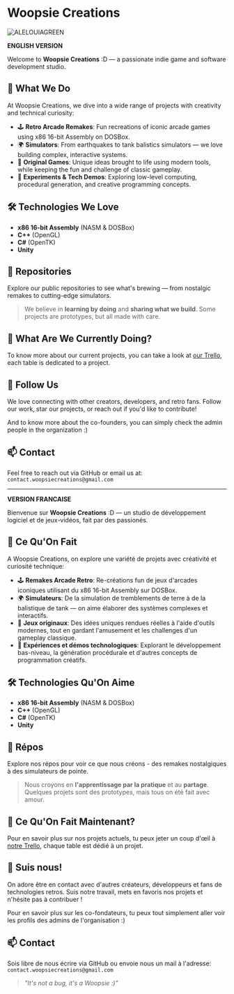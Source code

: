 # Woopsie Creations

![ALELOUIAGREEN](https://github.com/user-attachments/assets/f590274c-ba48-4650-9089-f23b0b83d2f4)

**ENGLISH VERSION**

Welcome to **Woopsie Creations** :D — a passionate indie game and software development studio.

## 🚀 What We Do

At Woopsie Creations, we dive into a wide range of projects with creativity and technical curiosity:

- 🕹️ **Retro Arcade Remakes**: Fun recreations of iconic arcade games using x86 16-bit Assembly on DOSBox.
- 🌍 **Simulators**: From earthquakes to tank balistics simulators — we love building complex, interactive systems.
- 🎲 **Original Games**: Unique ideas brought to life using modern tools, while keeping the fun and challenge of classic gameplay.
- 🧪 **Experiments & Tech Demos**: Exploring low-level computing, procedural generation, and creative programming concepts.

## 🛠️ Technologies We Love

- **x86 16-bit Assembly** (NASM & DOSBox)
- **C++** (OpenGL)
- **C#** (OpenTK)
- **Unity**

## 📁 Repositories

Explore our public repositories to see what's brewing — from nostalgic remakes to cutting-edge simulators.

> We believe in **learning by doing** and **sharing what we build**. Some projects are prototypes, but all made with care.

## 🏮 What Are We Currently Doing?

To know more about our current projects, you can take a look at [our Trello](https://trello.com/w/woopsiecreations), each table is dedicated to a project. 

## 🤝 Follow Us

We love connecting with other creators, developers, and retro fans. Follow our work, star our projects, or reach out if you'd like to contribute!

And to know more about the co-founders, you can simply check the admin people in the organization :)

## 📫 Contact

Feel free to reach out via GitHub or email us at: `contact.woopsiecreations@gmail.com`

---

**VERSION FRANCAISE**

Bienvenue sur **Woopsie Creations** :D — un studio de développement logiciel et de jeux-vidéos, fait par des passionés.

## 🚀 Ce Qu'On Fait

A Woopsie Creations, on explore une variété de projets avec créativité et curiosité technique:

- 🕹️ **Remakes Arcade Retro**: Re-créations fun de jeux d'arcades iconiques utilisant du x86 16-bit Assembly sur DOSBox.
- 🌍 **Simulateurs**: De la simulation de tremblements de terre à de la balistique de tank — on aime élaborer des systèmes complexes et interactifs.
- 🎲 **Jeux originaux**: Des idées uniques rendues réelles à l'aide d'outils modernes, tout en gardant l'amusement et les challenges d'un gameplay classique.
- 🧪 **Expériences et démos technologiques**: Explorant le développement bas-niveau, la génération procédurale et d'autres concepts de programmation créatifs.

## 🛠️ Technologies Qu'On Aime

- **x86 16-bit Assembly** (NASM & DOSBox)
- **C++** (OpenGL)
- **C#** (OpenTK)
- **Unity**

## 📁 Répos

Explore nos répos pour voir ce que nous créons - des remakes nostalgiques à des simulateurs de pointe.

> Nous croyons en **l'apprentissage par la pratique** et au **partage**. Quelques projets sont des prototypes, mais tous on été fait avec amour.

## 🏮 Ce Qu'On Fait Maintenant?

Pour en savoir plus sur nos projets actuels, tu peux jeter un coup d'œil à [notre Trello](https://trello.com/w/woopsiecreations), chaque table est dédié à un projet.

## 🤝 Suis nous!

On adore être en contact avec d'autres créateurs, développeurs et fans de technologies retros. Suis notre travail, mets en favoris nos projets et n'hésite pas à contribuer !

Pour en savoir plus sur les co-fondateurs, tu peux tout simplement aller voir les profils des admins de l'organisation :)

## 📫 Contact

Sois libre de nous écrire via GitHub ou envoie nous un mail à l'adresse: `contact.woopsiecreations@gmail.com`

> _"It's not a bug, it's a Woopsie :)"_
